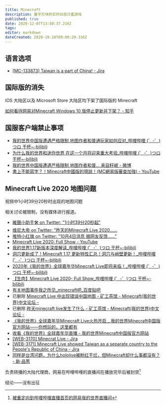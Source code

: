 ```yaml
---
title: Minecraft
description: 基于方块的实时动态沙盒游戏
published: true
date: 2020-12-07T13:50:37.216Z
tags: 
editor: markdown
dateCreated: 2020-10-10T09:00:29.336Z
---
```


语言选项
--------

+ [[MC-133873] Taiwan is a part of China! - Jira](https://web.archive.org/web/20201005125722/https://bugs.mojang.com/browse/MC-133873)

国际版的消失
------------

IOS 大陆区以及 Microsoft Store 大陆区均下架了国际版的 Minecraft

[如何看待网易对Minecraft Windows 10 版停止更新并下架？ - 知乎](https://web.archive.org/web/20201004155309/https://www.zhihu.com/question/64111647)

国服客户端禁止事项
------------------

+ [我的世界中国版遭遇严格限制 地图作者和普通玩家如何应对_哔哩哔哩 (゜-゜)つロ 干杯~-bilibili](https://archive.vn/X4LnI "https://www.bilibili.com/video/av540524788/")
+ [为什么我的世界和迷你世界 在这一个月将迎来重大考验_哔哩哔哩 (゜-゜)つロ 干杯~-bilibili](https://archive.is/lA0iA "https://www.bilibili.com/video/av925518412/")
+ [我的世界中国版遭遇严格限制 地图作者和普... 来自籽岷 - 微博](https://archive.vn/f6JDR "https://www.weibo.com/3159686244/J04BByPcd")
+ [書上不能寫字？！Minecraft中國版的現狀！(MC網易版審查加強) - YouTube](https://archive.is/F2M7z "https://www.youtube.com/watch?v=JwEJocioFY0")

<!--
+ [【 好奇七七 】極權政府管不到的禁書天堂？開箱 Minecraft 虛擬圖書館！《 好奇七七探索日記 》EP 008 - YouTube](https://archive.is/OE2On "https://www.youtube.com/watch?v=JwEJocioFY0")
-->

Minecraft Live 2020 地图问题
----------------------------

视频中1小时39分20秒时出现的地图问题

相关讨论被限制，没有媒体进行报道。

+ [維聲小助手🛠 on Twitter: "1小时39分20秒起"](https://archive.is/v5Jt8 "https://twitter.com/Vop19530615/status/1312637242473549824")
+ [维尼大帝 on Twitter: "昨天的Minecraft Live 2020......](https://archive.is/3dZMn "https://twitter.com/realEmperorPooh/status/1312640474033786880")
+ [推特小红旗 on Twitter: "10月4日消息 据网友反馈......"](https://archive.is/hkd3H "https://twitter.com/Xhnsoc__Redflag/status/1312658532055937026")
+ [Minecraft Live 2020: Full Show - YouTube](https://archive.is/5jjNL "https://www.youtube.com/watch?v=DWZIfsaIgtE")
+ [我的世界1.17新版本深度解读_哔哩哔哩 (゜-゜)つロ 干杯~-bilibili](https://archive.is/BXpKg "https://www.bilibili.com/video/av414772657")
+ [洞穴更新成了！Minecraft 1.17 更新特性汇总！洞穴与峭壁更新！_哔哩哔哩 (゜-゜)つロ 干杯~-bilibili](https://archive.is/oJkSw "https://www.bilibili.com/video/BV1Fv411k7Zg")
+ [2020年《我的世界》全球嘉年华Minecraft Live即将来临！_哔哩哔哩 (゜-゜)つロ 干杯~-bilibili](https://archive.is/JyLTt "https://www.bilibili.com/video/av712221197")
+ [【生肉】Minecraft Live 2020- Full Show_哔哩哔哩 (゜-゜)つロ 干杯~-bilibili](https://archive.is/S4vHD "https://www.bilibili.com/video/av842365730")
+ [有关地图事件我之所见_minecraft吧_百度贴吧](https://archive.is/TOrDY "https://tieba.baidu.com/p/6997026671")
+ 已删除 [Minecraft Live 中出现错误中国地图 - 矿工茶馆 - Minecraft(我的世界)中文论坛 -](https://archive.is/UVmqo "https://www.mcbbs.net/thread-1124398-1-1.html")
+ 已删除 [昨天minecraft live发生了什么 - 矿工茶馆 - Minecraft(我的世界)中文论坛 -](https://web.archive.org/web/20201005124410/https://www.mcbbs.net/thread-1124427-1-1.html)
+ [《我的世界》全球嘉年华Minecraft Live火热开启 _ 我的世界Minecraft中国版官方网站——你想玩的，这里都有](https://web.archive.org/web/20201005124905/https://mc.163.com/news/20200929/29175_907631.html)
+ [收看《我的世界》全球嘉年华直播 - 我的世界Minecraft中国版官方网站](https://web.archive.org/web/20201005124823/https://mc.163.com/2020/minecon/)
+ [[WEB-3170] Minecrat Live - Jira](https://web.archive.org/web/20201005130207/https://bugs.mojang.com/browse/WEB-3170)
+ [[WEB-3171] Minecraft Live showed Taiwan as a separate country to the People's Republic of China - Jira](https://web.archive.org/web/20201005125308/https://bugs.mojang.com/browse/WEB-3171)
+ [同样是台湾问题，为什么hololive被粉红干烂，但Minecraft却什么事都没有？ - 新·品葱](https://web.archive.org/web/20201005125529/https://pincong.rocks/question/31781)

负责转播的大陆代理商，网易在哔哩哔哩的直播间在播放完毕后被封禁[^sTYVi]

[^sTYVi]: [被重定向到哔哩哔哩直播首页的网易我的世界直播间](https://archive.is/sTYVi "https://live.bilibili.com/1310115")

结论——没有出征

<!--如果出征不自由，则出征无意义-->
